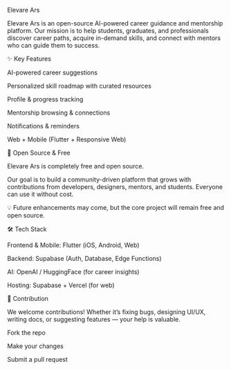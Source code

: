 
Elevare Ars

Elevare Ars is an open-source AI-powered career guidance and mentorship platform.
Our mission is to help students, graduates, and professionals discover career paths, acquire in-demand skills, and connect with mentors who can guide them to success.

✨ Key Features

AI-powered career suggestions

Personalized skill roadmap with curated resources

Profile & progress tracking

Mentorship browsing & connections

Notifications & reminders

Web + Mobile (Flutter + Responsive Web)

👐 Open Source & Free

Elevare Ars is completely free and open source.

Our goal is to build a community-driven platform that grows with contributions from developers, designers, mentors, and students. Everyone can use it without cost.

💡 Future enhancements may come, but the core project will remain free and open source.

🛠 Tech Stack

Frontend & Mobile: Flutter (iOS, Android, Web)

Backend: Supabase (Auth, Database, Edge Functions)

AI: OpenAI / HuggingFace (for career insights)

Hosting: Supabase + Vercel (for web)

🤝 Contribution

We welcome contributions! Whether it’s fixing bugs, designing UI/UX, writing docs, or suggesting features — your help is valuable.

Fork the repo

Make your changes

Submit a pull request
